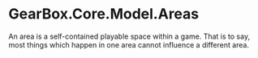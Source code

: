 # GearBox.Core.Model.Areas
An area is a self-contained playable space within a game.
That is to say, most things which happen in one area cannot influence a different area.